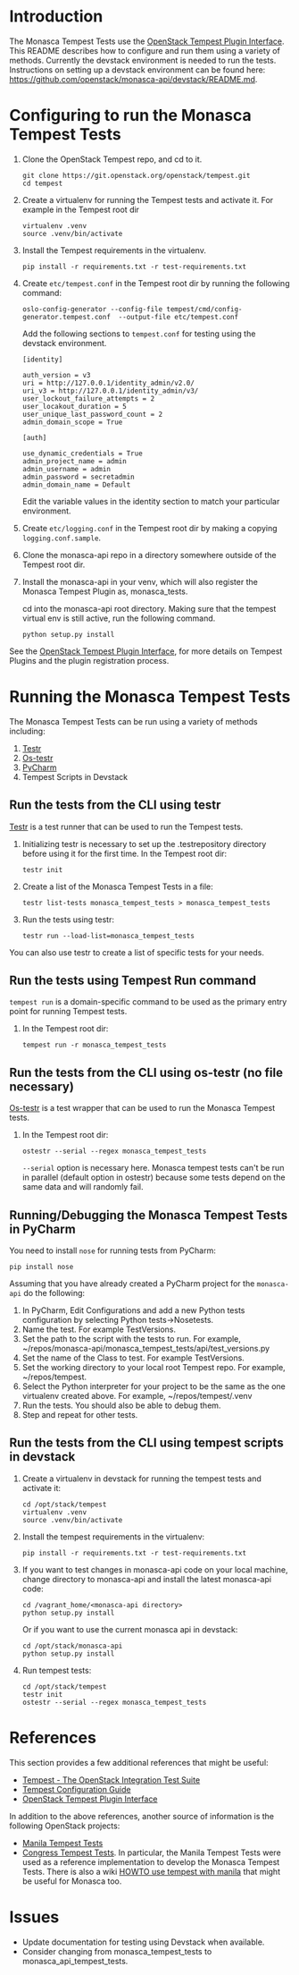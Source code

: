 # Introduction
The Monasca Tempest Tests use the [OpenStack Tempest Plugin Interface](https://docs.openstack.org/tempest/latest/plugin.html). This README describes how to configure and run them using a variety of methods.
Currently the devstack environment is needed to run the tests. Instructions on setting up a devstack environment can be found here: https://github.com/openstack/monasca-api/devstack/README.md.

# Configuring to run the Monasca Tempest Tests
1. Clone the OpenStack Tempest repo, and cd to it.

   ```
   git clone https://git.openstack.org/openstack/tempest.git
   cd tempest
   ```
2. Create a virtualenv for running the Tempest tests and activate it. For example in the Tempest root dir

    ```
    virtualenv .venv
    source .venv/bin/activate
    ```
3. Install the Tempest requirements in the virtualenv.

    ```
    pip install -r requirements.txt -r test-requirements.txt
    ```
4. Create ```etc/tempest.conf``` in the Tempest root dir by running the following command:

    ```
    oslo-config-generator --config-file tempest/cmd/config-generator.tempest.conf  --output-file etc/tempest.conf
    ```

    Add the following sections to ```tempest.conf``` for testing using the devstack environment.

    ```
    [identity]

    auth_version = v3
    uri = http://127.0.0.1/identity_admin/v2.0/
    uri_v3 = http://127.0.0.1/identity_admin/v3/
    user_lockout_failure_attempts = 2
    user_locakout_duration = 5
    user_unique_last_password_count = 2
    admin_domain_scope = True

    [auth]

    use_dynamic_credentials = True
    admin_project_name = admin
    admin_username = admin
    admin_password = secretadmin
    admin_domain_name = Default
    ```

    Edit the variable values in the identity section to match your particular environment.

5. Create ```etc/logging.conf``` in the Tempest root dir by making a copying ```logging.conf.sample```.

6. Clone the monasca-api repo in a directory somewhere outside of the Tempest root dir.

7. Install the monasca-api in your venv, which will also register
   the Monasca Tempest Plugin as, monasca_tests.

   cd into the monasca-api root directory. Making sure that the tempest virtual env is still active,
   run the following command.

    ```
    python setup.py install
    ```

See the [OpenStack Tempest Plugin Interface](https://docs.openstack.org/tempest/latest/plugin.html), for more details on Tempest Plugins and the plugin registration process.

# Running the Monasca Tempest Tests
The Monasca Tempest Tests can be run using a variety of methods including:
1. [Testr](https://wiki.openstack.org/wiki/Testr)
2. [Os-testr](https://docs.openstack.org/os-testr/latest/)
3. [PyCharm](https://www.jetbrains.com/pycharm/)
4. Tempest Scripts in Devstack

## Run the tests from the CLI using testr

[Testr](https://wiki.openstack.org/wiki/Testr) is a test runner that can be used to run the Tempest tests.

1. Initializing testr is necessary to set up the .testrepository directory before using it for the first time. In the Tempest root dir:

    ```
    testr init
    ```

2. Create a list of the Monasca Tempest Tests in a file:

    ```
    testr list-tests monasca_tempest_tests > monasca_tempest_tests
    ```

3. Run the tests using testr:

    ```
    testr run --load-list=monasca_tempest_tests
    ```
You can also use testr to create a list of specific tests for your needs.

## Run the tests using Tempest Run command

``tempest run`` is a domain-specific command to be used as the primary
entry point for running Tempest tests.

1. In the Tempest root dir:

    ```
    tempest run -r monasca_tempest_tests
    ```

## Run the tests from the CLI using os-testr (no file necessary)
[Os-testr](https://docs.openstack.org/os-testr/latest/) is a test wrapper that can be used to run the Monasca Tempest tests.

1. In the Tempest root dir:

    ```
    ostestr --serial --regex monasca_tempest_tests
    ```
    ```--serial``` option is necessary here. Monasca tempest tests can't be run in parallel (default option in ostestr) because some tests depend on the same data and will randomly fail.

## Running/Debugging the Monasca Tempest Tests in PyCharm

You need to install `nose` for running tests from PyCharm:
```
pip install nose
```

Assuming that you have already created a PyCharm project for the ```monasca-api``` do the following:

1. In PyCharm, Edit Configurations and add a new Python tests configuration by selecting Python tests->Nosetests.
2. Name the test. For example TestVersions.
3. Set the path to the script with the tests to run. For example, ~/repos/monasca-api/monasca_tempest_tests/api/test_versions.py
4. Set the name of the Class to test. For example TestVersions.
5. Set the working directory to your local root Tempest repo. For example, ~/repos/tempest.
6. Select the Python interpreter for your project to be the same as the one virtualenv created above. For example, ~/repos/tempest/.venv
7. Run the tests. You should also be able to debug them.
8. Step and repeat for other tests.

## Run the tests from the CLI using tempest scripts in devstack

1. Create a virtualenv in devstack for running the tempest tests and activate it:

    ```
    cd /opt/stack/tempest
    virtualenv .venv
    source .venv/bin/activate
    ```
2. Install the tempest requirements in the virtualenv:

    ```
    pip install -r requirements.txt -r test-requirements.txt
    ```
3. If you want to test changes in monasca-api code on your local machine, change directory to monasca-api and install the latest monasca-api code:

    ```
    cd /vagrant_home/<monasca-api directory>
    python setup.py install
    ```
   Or if you want to use the current monasca api in devstack:

   ```
   cd /opt/stack/monasca-api
   python setup.py install
   ```

4. Run tempest tests:

   ```
   cd /opt/stack/tempest
   testr init
   ostestr --serial --regex monasca_tempest_tests
   ```

# References
This section provides a few additional references that might be useful:
* [Tempest - The OpenStack Integration Test Suite](https://docs.openstack.org/tempest/latest/overview.html#quickstart)
* [Tempest Configuration Guide](https://github.com/openstack/tempest/blob/master/doc/source/configuration.rst#id1)
* [OpenStack Tempest Plugin Interface](https://docs.openstack.org/tempest/latest/plugin.html)

In addition to the above references, another source of information is the following OpenStack projects:
* [Manila Tempest Tests](https://github.com/openstack/manila/tree/master/manila_tempest_tests)
* [Congress Tempest Tests](https://github.com/openstack/congress/tree/master/congress_tempest_tests).
In particular, the Manila Tempest Tests were used as a reference implementation to develop the Monasca Tempest Tests. There is also a wiki [HOWTO use tempest with manila](https://wiki.openstack.org/wiki/Manila/docs/HOWTO_use_tempest_with_manila) that might be useful for Monasca too.

# Issues
* Update documentation for testing using Devstack when available.
* Consider changing from monasca_tempest_tests to monasca_api_tempest_tests.
